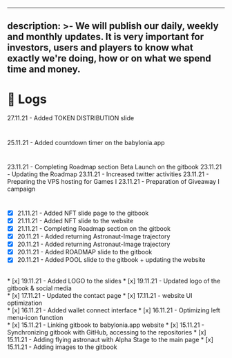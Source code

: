 
---
description: >-
  ​We will publish our daily, weekly and monthly updates. It is very important
  for investors, users and players to know what exactly we're doing, how or on
  what we spend time and money.
---

# 📅 Logs

27.11.21 - Added TOKEN DISTRIBUTION slide
#
25.11.21 - Added countdown timer on the babylonia.app
#
23.11.21 - Completing Roadmap section Beta Launch on the gitbook
23.11.21 - Updating the Roadmap
23.11.21 - Increased twitter activities
23.11.21 - Preparing the VPS hosting for Games I
23.11.21 - Preparation of Giveaway I campaign&#x20;
#
* [x] 21.11.21 - Added NFT slide page to the gitbook
* [x] 21.11.21 - Added NFT slide to the website
* [x] 21.11.21 - Completing Roadmap section on the gitbook
* [x] 20.11.21 - Added returning Astronaut-Image trajectory
* [x] 20.11.21 - Added returning Astronaut-Image trajectory
* [x] 20.11.21 - Added ROADMAP slide to the gitbook
* [x] 20.11.21 - Added POOL slide to the gitbook + updating the website
<br />
* [x] 19.11.21 - Added LOGO to the slides
* [x] 19.11.21 - Updated logo of the gitbook & social media
<br />
* [x] 17.11.21 - Updated the contact page
* [x] 17.11.21 - website UI optimization
<br />
* [x] 16.11.21 - Added wallet connect interface
* [x] 16.11.21 - Optimizing left menu-icon function
<br />
* [x] 15.11.21 - Linking gitbook to babylonia.app website
* [x] 15.11.21 - Synchronizing gitbook with GitHub, accessing to the repositories
* [x] 15.11.21 - Adding flying astronaut with Alpha Stage to the main page
* [x] 15.11.21 - Adding images to the gitbook
